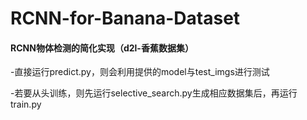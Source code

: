 # RCNN-for-Banana-Dataset
#### RCNN物体检测的简化实现（d2l-香蕉数据集）

-直接运行predict.py，则会利用提供的model与test_imgs进行测试

-若要从头训练，则先运行selective_search.py生成相应数据集后，再运行train.py
  
